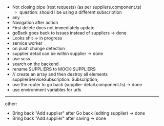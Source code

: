 - Not closing pipe (rest requests) (as per suppliers.component.ts) 
    - question: should I be using a different subscription
- any
- Navigation after action 
- First delete does not immediately update
- goBack goes back to issues instead of suppliers -> done
- Looks shit -> in progress
- service worker
- on push change detection
- supplier detail can be within supplier -> done
- use scss
- search on the backend 
- rename SUPPLIERS to MOCK-SUPPLIERS
-   // create an array and then destroy all elements
  supplierServiceSubscription: Subscription;
- use the router to go back (supplier-detail.component.ts) -> done
- use environment variables for urls
-------------
other:
- Bring back "Add supplier" after Go back (editing supplier) -> done
- Bring back "Add supplier" after saving -> done
